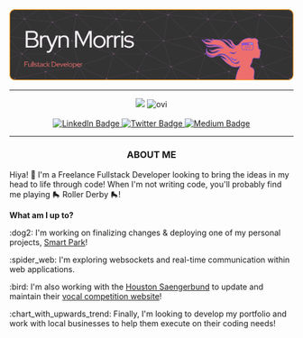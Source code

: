 <div align="center">
  <img src="./github-header-resized.png" alt="Header"/>
</div>

<!-- <div align="center">
   <img src="https://komarev.com/ghpvc/?username=bryn-morris&color=EE6F6E" alt="watching_count" />
</div> -->

---
<div align="center">
  <img src="https://github-readme-streak-stats.herokuapp.com?user=bryn-morris&ring=EB5454&background=333333&fire=FF8484&sideNums=FFCA3ACA&currStreakNum=FFA62C&border=BB7A20&stroke=8B4140&currStreakLabel=FFA62C&sideLabels=FFCA3ACA&dates=D6D2D7FD"/>
  <img src="https://github-readme-stats.vercel.app/api/top-langs?username=bryn-morris&show_icons=true&locale=en&layout=donut&bg_color=333333&text_color=f4eff5&border_color=bb7a20&title_color=ff8484&icon_color=4c71f2" alt="ovi" />
</div>
<br>
<div id="badges" align="center">
  <a href="[your-linkedin-URL](https://www.linkedin.com/in/brynfor-morris/)">
    <img src="https://img.shields.io/badge/LinkedIn-ee6f6e?style=for-the-badge&logo=linkedin&logoColor=white" alt="LinkedIn Badge"/>
  </a>
  <a href="[your-twitter-URL](https://twitter.com/BrynMorris23)">
    <img src="https://img.shields.io/badge/Twitter-ee6f6e?style=for-the-badge&logo=twitter&logoColor=white" alt="Twitter Badge"/>
  </a>
  <a href="https://medium.com/@brynfor.g.c.morris">
    <img src="https://img.shields.io/badge/-Medium-ee6f6e?style=for-the-badge&logo=medium" alt="Medium Badge"/>
  </a>
</div>

---

<h3 align="center">ABOUT ME</h3>

Hiya! :wave: I'm a Freelance Fullstack Developer looking to bring the ideas in my head to life through code! 
When I'm not writing code, you'll probably find me playing :roller_skate: Roller Derby :roller_skate:!

**What am I up to?**

  <div align="left">
    <p>:dog2: I'm working on finalizing changes & deploying one of my personal projects, <a href="https://github.com/bryn-morris/Smart-Park">Smart Park</a>!</p>
    <p>:spider_web: I'm exploring websockets and real-time communication within web applications. <p>
    <p>:bird: I'm also working with the <a href="https://www.houstonsaengerbund.org/">Houston Saengerbund</a> to update and maintain their <a href="https://vocalcompetition.org/">vocal competition website</a>!</p>
    <p>:chart_with_upwards_trend: Finally, I'm looking to develop my portfolio and work with local businesses to help them execute on their coding needs!</p>
  </div>



<!-- ### Hi there 👋 

<!--
**bryn-morris/bryn-morris** is a ✨ _special_ ✨ repository because its `README.md` (this file) appears on your GitHub profile.

Here are some ideas to get you started:

- 🔭 I’m currently working on ...
- 🌱 I’m currently learning ...
- 👯 I’m looking to collaborate on ...
- 🤔 I’m looking for help with ...
- 💬 Ask me about ...
- 📫 How to reach me: ...
- 😄 Pronouns: ...
- ⚡ Fun fact: ...
-->
